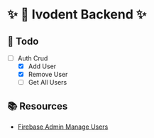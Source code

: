 # ✨ 🦷 Ivodent Backend ✨

## 🧰 Todo

- [ ] Auth Crud
  - [x] Add User
  - [x] Remove User
  - [ ] Get All Users

## 📚️ Resources

- [Firebase Admin Manage Users](https://firebase.google.com/docs/auth/admin/manage-users)
